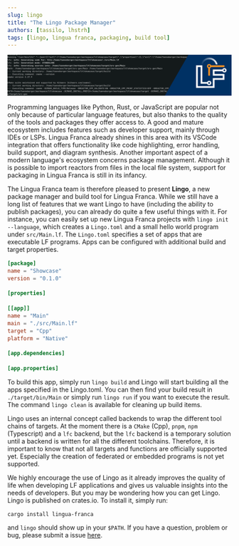 ```yaml
---
slug: lingo
title: "The Lingo Package Manager"
authors: [tassilo, lhstrh]
tags: [lingo, lingua franca, packaging, build tool]
---
```


![Banner](../static/img/blog/lingo-release-post.png)

Programming languages like Python, Rust, or JavaScript are popular not only because of particular language features, but also thanks to the quality of the tools and packages they offer access to.
A good and mature ecosystem includes features such as developer support, mainly through IDEs or LSPs. Lingua Franca already shines in this area with its VSCode integration that offers functionality like code highlighting, error handling, build support, and diagram synthesis. Another important aspect of a modern language's ecosystem concerns package management. Although it is possible to import reactors from files in the local file system, support for packaging in Lingua Franca is still in its infancy.

The Lingua Franca team is therefore pleased to present **Lingo**, a new package manager and build tool for Lingua Franca. While we still have a long list of features that we want Lingo to have (including the ability to publish packages), you can already do quite a few useful things with it.
For instance, you can easily set up new Lingua Franca projects with `lingo init --language`, which creates a `Lingo.toml` and a small hello world program under `src/Main.lf`. The `Lingo.toml` specifies a set of apps that are executable LF programs. Apps can be configured with additional build and target properties.

```toml
[package]
name = "Showcase"
version = "0.1.0"

[properties]

[[app]]
name = "Main"
main = "./src/Main.lf"
target = "Cpp"
platform = "Native"

[app.dependencies]

[app.properties]
```

To build this app, simply run `lingo build` and Lingo will start building all the apps specified in the Lingo.toml. You can then find your build result in `./target/bin/Main` or simply run `lingo run` if you want to execute the result. The command `lingo clean` is available for cleaning up build items.

Lingo uses an internal concept called backends to wrap the different tool chains of targets. At the moment there is a `CMake` (Cpp), `pnpm`, `npm` (Typescript) and a `lfc` backend, but the `lfc` backend is a temporary solution until a backend is written for all the different toolchains. Therefore, it is important to know that not all targets and functions are officially supported yet. Especially the creation of federated or embedded programs is not yet supported.

We highly encourage the use of Lingo as it already improves the quality of life when developing LF applications and gives us valuable insights into the needs of developers. But you may be wondering how you can get Lingo. Lingo is published on crates.io. To install it, simply run:

```
cargo install lingua-franca
```

and `lingo` should show up in your `$PATH`. If you have a question, problem or bug, please submit a issue [here](https://github.com/lf-lang/lingo/issues).
